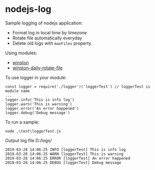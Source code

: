 # nodejs-log
Sample logging of nodejs application:
* Format log in local time by timezone
* Rotate file automatically everyday
* Delete old logs with `maxFiles` property

Using modules:
* [winston](https://www.npmjs.com/package/winston)
* [winston-daily-rotate-file](https://www.npmjs.com/package/winston-daily-rotate-file)

To use logger in your module: 
```
const logger = require('./logger')('loggerTest') // loggerTest is module name
...
logger.info('This is info log')
logger.warn('This is warning')
logger.error('An error happened')
logger.debug('Debug message')
```

To run a sample:
```
node .\test\loggerTest.js
```

Output log file D:/logs/
```
2019-03-28 14:06:25 INFO [loggerTest] This is info log
2019-03-28 14:06:25 WARN [loggerTest] This is warning
2019-03-28 14:06:25 ERROR [loggerTest] An error happened
2019-03-28 14:06:25 DEBUG [loggerTest] Debug message
```